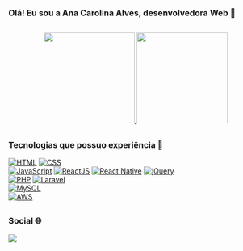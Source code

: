 ### Olá! Eu sou a Ana Carolina Alves, desenvolvedora Web 👋

## 

<div align="center">
  <a href="https://github.com/anacarolinapa">
    <img height="180em" src="https://github-readme-stats.vercel.app/api?username=anacarolinapa&show_icons=true&theme=dark&include_all_commits=true&count_private=true"/>
    <img height="180em" src="https://github-readme-stats.vercel.app/api/top-langs/?username=anacarolinapa&layout=compact&langs_count=7&theme=dark"/>
  </a>
</div>

##

### Tecnologias que possuo experiência 🚀
  
<div style="display: inline_block;">
  <a href="https://github.com/anacarolinapa"><img src="https://img.shields.io/badge/HTML5-E34F26?style=for-the-badge&logo=html5&logoColor=white" alt="HTML"></a>
  <a href="https://github.com/anacarolinapa"><img src="https://img.shields.io/badge/CSS3-1572B6?style=for-the-badge&logo=css3&logoColor=white" alt="CSS"></a>  
  <br>  
  <a href="https://github.com/anacarolinapa"><img src="https://img.shields.io/badge/JavaScript-F7DF1E?style=for-the-badge&logo=javascript&logoColor=black" alt="JavaScript"></a>
  <a href="https://github.com/anacarolinapa"><img src="https://img.shields.io/badge/React-20232A?style=for-the-badge&logo=react&logoColor=61DAFB" alt="ReactJS"></a>
  <a href="https://github.com/anacarolinapa"><img src="https://img.shields.io/badge/React_Native-20232A?style=for-the-badge&logo=react&logoColor=61DAFB" alt="React Native"></a>
  <a href="https://github.com/anacarolinapa"><img src="https://img.shields.io/badge/jQuery-0769AD?style=for-the-badge&logo=jquery&logoColor=white" alt="jQuery"></a>  
  <br>  
  <a href="https://github.com/anacarolinapa"><img src="https://img.shields.io/badge/PHP-777BB4?style=for-the-badge&logo=php&logoColor=white" alt="PHP"></a>
  <a href="https://github.com/anacarolinapa"><img src="https://img.shields.io/badge/Laravel-FF2D20?style=for-the-badge&logo=laravel&logoColor=white" alt="Laravel"></a> 
  <br>  
  <a href="https://github.com/anacarolinapa"><img src="https://img.shields.io/badge/MySQL-00000F?style=for-the-badge&logo=mysql&logoColor=white" alt="MySQL"></a>  
  <br>  
  <a href="https://github.com/anacarolinapa"><img src="https://img.shields.io/badge/Amazon_AWS-232F3E?style=for-the-badge&logo=amazon-aws&logoColor=white" alt="AWS"></a>
</div>
  
##

### Social 🌐
  
<div>
  <a href="https://www.linkedin.com/in/anacarolinapalves" target="_blank"><img src="https://img.shields.io/badge/-LinkedIn-%230077B5?style=for-the-badge&logo=linkedin&logoColor=white" target="_blank"></a> 
</div>
